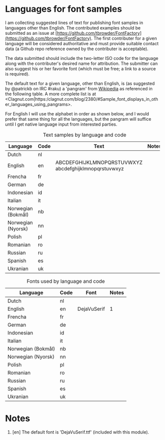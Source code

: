 Languages for font samples
==========================

I am collecting suggested lines of text for publishing font samples in languages other than English. The contributed examples should be submitted as an issue at [https://github.com/tbrowder/FontFactory](https://github.com/tbrowder/FontFactory). The first contributer for a given language will be considered authoritative and must provide suitable contact data (a Github repo reference owned by the contributer is acceptable).

The data submitted should include the two-letter ISO code for the language along with the contributer's desired name for attribution. The submitter can also suggest his or her favorite font (which must be free; a link to a source is required).

The default text for a given language, other than English, is (as suggested by \@patrickb on IRC \#raku) a 'pangram' from [Wikipedia](https://en.wikipedia.org/wiki/Pangram#) as referenced in the following table. A more complete list is at <Clagnut.com|https:/clagnut.com/blog/2380/#Sample_font_displays_in_other_languages_using_pangrams>.

For English I will use the alphabet in order as shown below, and I would prefer that same thing for all the languages, but the pangram will suffice until I get native language input from interested parties.

<table class="pod-table">
<caption>Text samples by language and code</caption>
<thead><tr>
<th>Language</th> <th>Code</th> <th>Text</th> <th>Notes</th>
</tr></thead>
<tbody>
<tr> <td>Dutch</td> <td>nl</td> <td></td> <td></td> </tr> <tr> <td>English</td> <td>en</td> <td>ABCDEFGHIJKLMNOPQRSTUVWXYZ abcdefghijklmnopqrstuvwxyz</td> <td></td> </tr> <tr> <td>Frencha</td> <td>fr</td> <td></td> <td></td> </tr> <tr> <td>German</td> <td>de</td> <td></td> <td></td> </tr> <tr> <td>Indonesian</td> <td>id</td> <td></td> <td></td> </tr> <tr> <td>Italian</td> <td>it</td> <td></td> <td></td> </tr> <tr> <td>Norwegian (Bokmål)</td> <td>nb</td> <td></td> <td></td> </tr> <tr> <td>Norwegian (Nyorsk)</td> <td>nn</td> <td></td> <td></td> </tr> <tr> <td>Polish</td> <td>pl</td> <td></td> <td></td> </tr> <tr> <td>Romanian</td> <td>ro</td> <td></td> <td></td> </tr> <tr> <td>Russian</td> <td>ru</td> <td></td> <td></td> </tr> <tr> <td>Spanish</td> <td>es</td> <td></td> <td></td> </tr> <tr> <td>Ukranian</td> <td>uk</td> <td></td> <td></td> </tr>
</tbody>
</table>

<table class="pod-table">
<caption>Fonts used by language and code</caption>
<thead><tr>
<th>Language</th> <th>Code</th> <th>Font</th> <th>Notes</th>
</tr></thead>
<tbody>
<tr> <td>Dutch</td> <td>nl</td> <td></td> <td></td> </tr> <tr> <td>English</td> <td>en</td> <td>DejaVuSerif</td> <td>1</td> </tr> <tr> <td>Frencha</td> <td>fr</td> <td></td> <td></td> </tr> <tr> <td>German</td> <td>de</td> <td></td> <td></td> </tr> <tr> <td>Indonesian</td> <td>id</td> <td></td> <td></td> </tr> <tr> <td>Italian</td> <td>it</td> <td></td> <td></td> </tr> <tr> <td>Norwegian (Bokmål)</td> <td>nb</td> <td></td> <td></td> </tr> <tr> <td>Norwegian (Nyorsk)</td> <td>nn</td> <td></td> <td></td> </tr> <tr> <td>Polish</td> <td>pl</td> <td></td> <td></td> </tr> <tr> <td>Romanian</td> <td>ro</td> <td></td> <td></td> </tr> <tr> <td>Russian</td> <td>ru</td> <td></td> <td></td> </tr> <tr> <td>Spanish</td> <td>es</td> <td></td> <td></td> </tr> <tr> <td>Ukranian</td> <td>uk</td> <td></td> <td></td> </tr>
</tbody>
</table>

Notes
=====

1. [en] The default font is 'DejaVuSerif.ttf' (included with this module).

